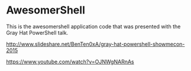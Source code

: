 # AwesomerShell
This is the awesomershell application code that was presented with the Gray Hat PowerShell talk.

http://www.slideshare.net/BenTen0xA/gray-hat-powershell-showmecon-2015

https://www.youtube.com/watch?v=OJNWgNARnAs
